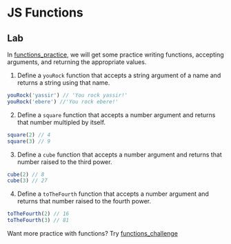 # JS Functions

## Lab

In [functions_practice](function_practice.js), we will get some practice writing functions, accepting arguments, and returning the appropriate values.

1.  Define a `youRock` function that accepts a string argument of a name and returns a string using that name.
```js
youRock('yassir') // 'You rock yassir!'
youRock('ebere') //'You rock ebere!'
```

2.  Define a `square` function that accepts a number argument and returns that number multipled by itself.
```js
square(2) // 4
square(3) // 9
```

3.  Define a `cube` function that accepts a number argument and returns that number raised to the third power.
```js
cube(2) // 8
cube(3) // 27
```

4.  Define a `toTheFourth` function that accepts a number argument and returns that number raised to the fourth power.
```js
toTheFourth(2) // 16
toTheFourth(3) // 81
```

Want more practice with functions?  Try [functions_challenge](function_challenge.js)

